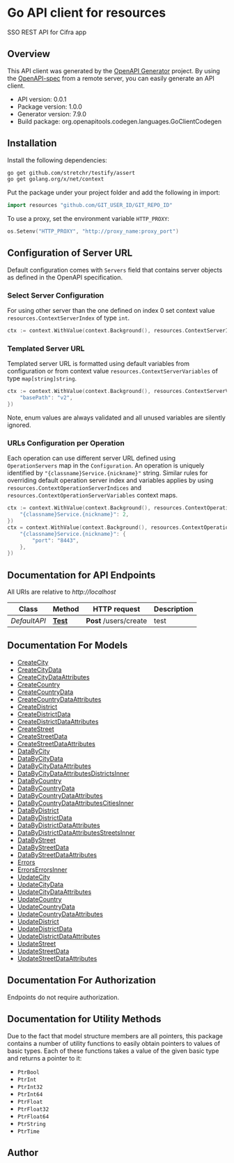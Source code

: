 # Go API client for resources

SSO REST API for Cifra app

## Overview
This API client was generated by the [OpenAPI Generator](https://openapi-generator.tech) project.  By using the [OpenAPI-spec](https://www.openapis.org/) from a remote server, you can easily generate an API client.

- API version: 0.0.1
- Package version: 1.0.0
- Generator version: 7.9.0
- Build package: org.openapitools.codegen.languages.GoClientCodegen

## Installation

Install the following dependencies:

```sh
go get github.com/stretchr/testify/assert
go get golang.org/x/net/context
```

Put the package under your project folder and add the following in import:

```go
import resources "github.com/GIT_USER_ID/GIT_REPO_ID"
```

To use a proxy, set the environment variable `HTTP_PROXY`:

```go
os.Setenv("HTTP_PROXY", "http://proxy_name:proxy_port")
```

## Configuration of Server URL

Default configuration comes with `Servers` field that contains server objects as defined in the OpenAPI specification.

### Select Server Configuration

For using other server than the one defined on index 0 set context value `resources.ContextServerIndex` of type `int`.

```go
ctx := context.WithValue(context.Background(), resources.ContextServerIndex, 1)
```

### Templated Server URL

Templated server URL is formatted using default variables from configuration or from context value `resources.ContextServerVariables` of type `map[string]string`.

```go
ctx := context.WithValue(context.Background(), resources.ContextServerVariables, map[string]string{
	"basePath": "v2",
})
```

Note, enum values are always validated and all unused variables are silently ignored.

### URLs Configuration per Operation

Each operation can use different server URL defined using `OperationServers` map in the `Configuration`.
An operation is uniquely identified by `"{classname}Service.{nickname}"` string.
Similar rules for overriding default operation server index and variables applies by using `resources.ContextOperationServerIndices` and `resources.ContextOperationServerVariables` context maps.

```go
ctx := context.WithValue(context.Background(), resources.ContextOperationServerIndices, map[string]int{
	"{classname}Service.{nickname}": 2,
})
ctx = context.WithValue(context.Background(), resources.ContextOperationServerVariables, map[string]map[string]string{
	"{classname}Service.{nickname}": {
		"port": "8443",
	},
})
```

## Documentation for API Endpoints

All URIs are relative to *http://localhost*

Class | Method | HTTP request | Description
------------ | ------------- | ------------- | -------------
*DefaultAPI* | [**Test**](docs/DefaultAPI.md#test) | **Post** /users/create | test


## Documentation For Models

 - [CreateCity](docs/CreateCity.md)
 - [CreateCityData](docs/CreateCityData.md)
 - [CreateCityDataAttributes](docs/CreateCityDataAttributes.md)
 - [CreateCountry](docs/CreateCountry.md)
 - [CreateCountryData](docs/CreateCountryData.md)
 - [CreateCountryDataAttributes](docs/CreateCountryDataAttributes.md)
 - [CreateDistrict](docs/CreateDistrict.md)
 - [CreateDistrictData](docs/CreateDistrictData.md)
 - [CreateDistrictDataAttributes](docs/CreateDistrictDataAttributes.md)
 - [CreateStreet](docs/CreateStreet.md)
 - [CreateStreetData](docs/CreateStreetData.md)
 - [CreateStreetDataAttributes](docs/CreateStreetDataAttributes.md)
 - [DataByCity](docs/DataByCity.md)
 - [DataByCityData](docs/DataByCityData.md)
 - [DataByCityDataAttributes](docs/DataByCityDataAttributes.md)
 - [DataByCityDataAttributesDistrictsInner](docs/DataByCityDataAttributesDistrictsInner.md)
 - [DataByCountry](docs/DataByCountry.md)
 - [DataByCountryData](docs/DataByCountryData.md)
 - [DataByCountryDataAttributes](docs/DataByCountryDataAttributes.md)
 - [DataByCountryDataAttributesCitiesInner](docs/DataByCountryDataAttributesCitiesInner.md)
 - [DataByDistrict](docs/DataByDistrict.md)
 - [DataByDistrictData](docs/DataByDistrictData.md)
 - [DataByDistrictDataAttributes](docs/DataByDistrictDataAttributes.md)
 - [DataByDistrictDataAttributesStreetsInner](docs/DataByDistrictDataAttributesStreetsInner.md)
 - [DataByStreet](docs/DataByStreet.md)
 - [DataByStreetData](docs/DataByStreetData.md)
 - [DataByStreetDataAttributes](docs/DataByStreetDataAttributes.md)
 - [Errors](docs/Errors.md)
 - [ErrorsErrorsInner](docs/ErrorsErrorsInner.md)
 - [UpdateCity](docs/UpdateCity.md)
 - [UpdateCityData](docs/UpdateCityData.md)
 - [UpdateCityDataAttributes](docs/UpdateCityDataAttributes.md)
 - [UpdateCountry](docs/UpdateCountry.md)
 - [UpdateCountryData](docs/UpdateCountryData.md)
 - [UpdateCountryDataAttributes](docs/UpdateCountryDataAttributes.md)
 - [UpdateDistrict](docs/UpdateDistrict.md)
 - [UpdateDistrictData](docs/UpdateDistrictData.md)
 - [UpdateDistrictDataAttributes](docs/UpdateDistrictDataAttributes.md)
 - [UpdateStreet](docs/UpdateStreet.md)
 - [UpdateStreetData](docs/UpdateStreetData.md)
 - [UpdateStreetDataAttributes](docs/UpdateStreetDataAttributes.md)


## Documentation For Authorization

Endpoints do not require authorization.


## Documentation for Utility Methods

Due to the fact that model structure members are all pointers, this package contains
a number of utility functions to easily obtain pointers to values of basic types.
Each of these functions takes a value of the given basic type and returns a pointer to it:

* `PtrBool`
* `PtrInt`
* `PtrInt32`
* `PtrInt64`
* `PtrFloat`
* `PtrFloat32`
* `PtrFloat64`
* `PtrString`
* `PtrTime`

## Author



